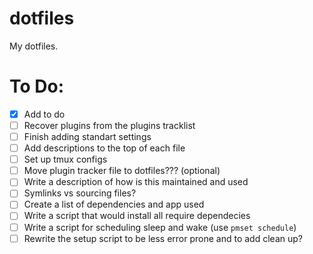 # dotfiles
My dotfiles.

# To Do:
- [x] Add to do
- [ ] Recover plugins from the plugins tracklist
- [ ] Finish adding standart settings
- [ ] Add descriptions to the top of each file
- [ ] Set up tmux configs
- [ ] Move plugin tracker file to dotfiles??? (optional)
- [ ] Write a description of how is this maintained and used
- [ ] Symlinks vs sourcing files?
- [ ] Create a list of dependencies and app used
- [ ] Write a script that would install all require dependecies
- [ ] Write a script for scheduling sleep and wake (use `pmset schedule`)
- [ ] Rewrite the setup script to be less error prone and to add clean up?
